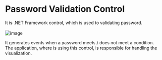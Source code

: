 # Password Validation Control
It is .NET Framework control, which is used to validating password. <br/> <br/>
![image](https://user-images.githubusercontent.com/72666064/170302432-badc15cf-07de-4167-a3e1-aa820a84b9d5.png)

It generates events when a password meets / does not meet a condition. The application, where is using this control, is responsible for handling the visualization.
